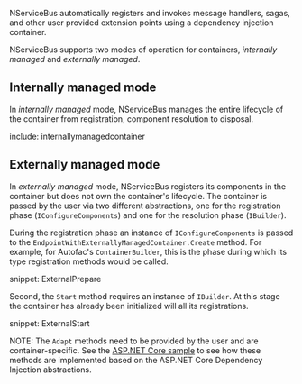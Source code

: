 NServiceBus automatically registers and invokes message handlers, sagas, and other user provided extension points using a dependency injection container.

NServiceBus supports two modes of operation for containers, *internally managed* and *externally managed*.

## Internally managed mode

In *internally managed* mode, NServiceBus manages the entire lifecycle of the container from registration, component resolution to disposal.

include: internallymanagedcontainer

## Externally managed mode

In *externally managed* mode, NServiceBus registers its components in the container but does not own the container's lifecycle. The container is passed by the user via two different abstractions, one for the registration phase (`IConfigureComponents`) and one for the resolution phase (`IBuilder`).

During the registration phase an instance of `IConfigureComponents` is passed to the `EndpointWithExternallyManagedContainer.Create` method. For example, for Autofac's `ContainerBuilder`, this is the phase during which its type registration methods would be called.

snippet: ExternalPrepare

Second, the `Start` method requires an instance of `IBuilder`. At this stage the container has already been initialized will all its registrations.

snippet: ExternalStart

NOTE: The `Adapt` methods need to be provided by the user and are container-specific. See the [ASP.NET Core sample](/samples/dependency-injection/aspnetcore/) to see how these methods are implemented based on the ASP.NET Core Dependency Injection abstractions.
